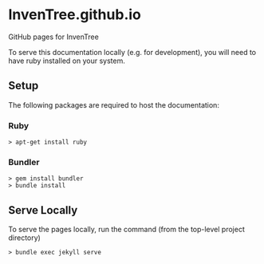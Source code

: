 # InvenTree.github.io
GitHub pages for InvenTree

To serve this documentation locally (e.g. for development), you will need to have ruby installed on your system.

## Setup

The following packages are required to host the documentation:

### Ruby

`> apt-get install ruby`

### Bundler

```
> gem install bundler
> bundle install
```

## Serve Locally

To serve the pages locally, run the command (from the top-level project directory)

`> bundle exec jekyll serve` 
